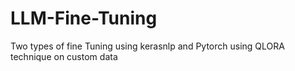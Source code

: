 # LLM-Fine-Tuning
Two types of fine Tuning using kerasnlp and Pytorch using QLORA technique on custom data  
